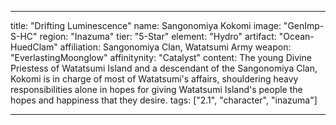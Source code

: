 ---

title: "Drifting Luminescence"
name: Sangonomiya Kokomi
image: "GenImp-S-HC"
region: "Inazuma"
tier: "5-Star"
element: "Hydro"
artifact: "Ocean-HuedClam"
affiliation: Sangonomiya Clan, Watatsumi Army
weapon: "EverlastingMoonglow"
affinitynity: "Catalyst"
content: The young Divine Priestess of Watatsumi Island and a descendant of the Sangonomiya Clan, Kokomi is in charge of most of Watatsumi's affairs, shouldering heavy responsibilities alone in hopes for giving Watatsumi Island's people the hopes and happiness that they desire.
tags: ["2.1", "character", "inazuma"]

---